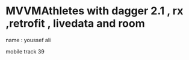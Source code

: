 # MVVMAthletes with dagger 2.1 , rx ,retrofit , livedata and room
name : youssef ali





mobile track 39 
